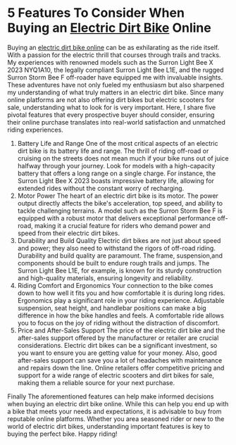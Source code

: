 # 5 Features To Consider When Buying an [Electric Dirt Bike](https://www.techcrazy.co.nz/collections/electric-dirt-bikes) Online
Buying an [electric dirt bike online](https://www.techcrazy.co.nz/collections/electric-dirt-bikes) can be as exhilarating as the ride itself. With a passion for the electric thrill that courses through trails and tracks. My experiences with renowned
models such as the Surron Light Bee X 2023 NYQ1A10, the legally compliant Surron Light Bee L1E, and the rugged Surron Storm Bee F off-roader have equipped me with invaluable insights. These adventures have not only fueled my enthusiasm but also sharpened my understanding of what truly matters in an electric dirt bike. Since many online platforms are not also offering dirt bikes but electric scooters for sale, understanding what to look for is very important. Here, I share five pivotal features that every prospective buyer should consider, ensuring their online purchase translates into real-world satisfaction and unmatched riding experiences.

1. Battery Life and Range
One of the most critical aspects of an electric dirt bike is its battery life and range. The thrill of riding off-road or cruising on the streets does not mean much if your bike runs out of juice halfway through your journey. Look for models with a high-capacity battery that offers a long range on a single charge. For instance, the Surron Light Bee X 2023 boasts impressive battery life, allowing for extended rides without the constant worry of recharging.
2. Motor Power
The heart of an electric dirt bike is its motor. The power output directly affects the bike's acceleration, top speed, and ability to tackle challenging terrains. A model such as the Surron Storm Bee F is equipped with a robust motor that delivers exceptional performance off-road, making it a crucial feature for riders who demand power and speed from their electric dirt bikes.
3. Durability and Build Quality
Electric dirt bikes are not just about speed and power; they also need to withstand the rigors of off-road riding. Durability and build quality are paramount. The frame, suspension,and components should be built to endure rough trails and jumps. The Surron Light Bee L1E, for example, is known for its sturdy construction and high-quality materials, ensuring longevity and reliability.
4. Riding Comfort and Ergonomics
Your connection to the bike comes down to how well it fits you and how comfortable it is during long rides. Ergonomics play a significant role in your riding experience. Adjustable suspension, seat height, and handlebar positions can make a big difference in how the bike handles and feels. A comfortable ride allows you to focus on the joy of riding without the distraction of discomfort.
5. Price and After-Sales Support
The price of the electric dirt bike and the after-sales support offered by the manufacturer or retailer are crucial considerations. Electric dirt bikes can be a significant investment, so you
want to ensure you are getting value for your money. Also, good after-sales support can save you a lot of headaches with maintenance and repairs down the line. Online retailers offer competitive pricing and support for a wide range of electric scooters and dirt bikes for sale, making them a reliable source for your next purchase.

Finally 
The aforementioned features can help make informed decisions when buying an electric dirt bike online. While this can help you end up with a bike that meets your needs and expectations, it is advisable to buy from reputable online platforms. Whether you area seasoned rider or new to the world of electric dirt bikes, understanding important features is key to buying the perfect bike. Happy riding!
